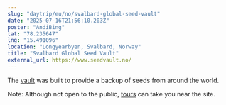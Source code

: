 ```yaml
---
slug: "daytrip/eu/no/svalbard-global-seed-vault"
date: "2025-07-16T21:56:10.203Z"
poster: "AndiBing"
lat: "78.235647"
lng: "15.491096"
location: "Longyearbyen, Svalbard, Norway"
title: "Svalbard Global Seed Vault"
external_url: https://www.seedvault.no/
---
```

The [vault](https://en.wikipedia.org/wiki/Svalbard_Global_Seed_Vault) was built to provide a backup of seeds from around the world.

Note: Although not open to the public, [tours](https://en.visitsvalbard.com/inspiration/various/svalbard-global-seed-vault) can take you near the site.

